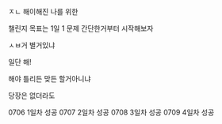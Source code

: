 ㅈㄴ 해이해진 나를 위한

챌린지
목표는 1일 1 문제
간단한거부터 시작해보자

ㅅㅂ거 별거있냐

일단 해!

해야 틀리든 맞든 할거아니냐 

당장은 없더라도 

0706 1일차 성공
0707 2일차 성공
0708 3일차 성공
0709 4일차 성공
